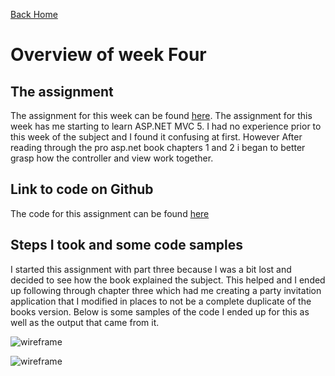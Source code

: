 
<a href="../../index.html" class="btn btn-primary btl-md" role="button">Back Home </a>

# Overview of week Four



## The assignment
The assignment for this week can be found [here](http://www.wou.edu/~morses/classes/cs46x/assignments/HW4.html). The assignment for this week has me starting to learn ASP.NET MVC 5. I had no experience prior to this week of the subject and I found it confusing at first. However After reading through the pro asp.net book chapters 1 and 2 i began to better grasp how the controller and view work together.

## Link to code on Github
The code for this assignment can be found [here](https://github.com/kollklienstuber/460/tree/master/weeks/week_4/PartyInvites) 

## Steps I took and some code samples
I started this assignment with part three because I was a bit lost and decided to see how the book explained the subject. This helped and I ended up following through chapter three which had me creating a party invitation application that I modified in places to not be a complete duplicate of the books version. Below is some samples of the code I ended up for this as well as the output that came from it.

![wireframe](pics/one.PNG "main menu")

![wireframe](pics/math.PNG "some math")




